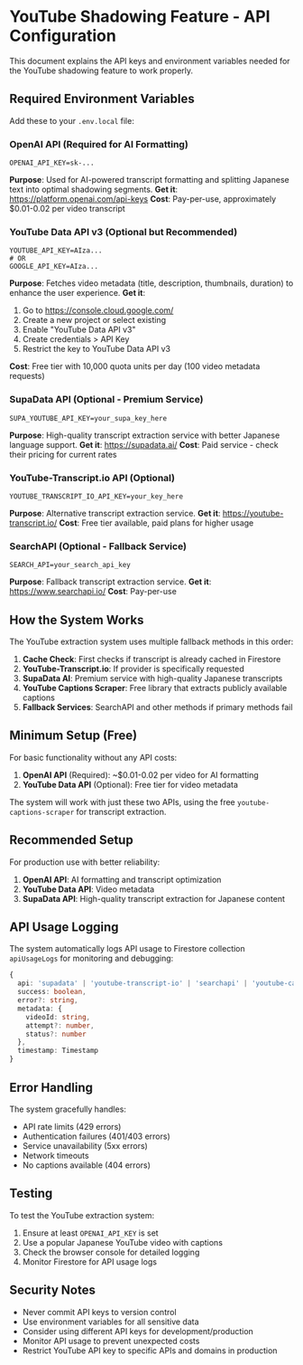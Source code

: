 # YouTube Shadowing Feature - API Configuration

This document explains the API keys and environment variables needed for the YouTube shadowing feature to work properly.

## Required Environment Variables

Add these to your `.env.local` file:

### OpenAI API (Required for AI Formatting)
```env
OPENAI_API_KEY=sk-...
```
**Purpose**: Used for AI-powered transcript formatting and splitting Japanese text into optimal shadowing segments.
**Get it**: https://platform.openai.com/api-keys
**Cost**: Pay-per-use, approximately $0.01-0.02 per video transcript

### YouTube Data API v3 (Optional but Recommended)
```env
YOUTUBE_API_KEY=AIza...
# OR
GOOGLE_API_KEY=AIza...
```
**Purpose**: Fetches video metadata (title, description, thumbnails, duration) to enhance the user experience.
**Get it**:
1. Go to https://console.cloud.google.com/
2. Create a new project or select existing
3. Enable "YouTube Data API v3"
4. Create credentials > API Key
5. Restrict the key to YouTube Data API v3

**Cost**: Free tier with 10,000 quota units per day (100 video metadata requests)

### SupaData API (Optional - Premium Service)
```env
SUPA_YOUTUBE_API_KEY=your_supa_key_here
```
**Purpose**: High-quality transcript extraction service with better Japanese language support.
**Get it**: https://supadata.ai/
**Cost**: Paid service - check their pricing for current rates

### YouTube-Transcript.io API (Optional)
```env
YOUTUBE_TRANSCRIPT_IO_API_KEY=your_key_here
```
**Purpose**: Alternative transcript extraction service.
**Get it**: https://youtube-transcript.io/
**Cost**: Free tier available, paid plans for higher usage

### SearchAPI (Optional - Fallback Service)
```env
SEARCH_API=your_search_api_key
```
**Purpose**: Fallback transcript extraction service.
**Get it**: https://www.searchapi.io/
**Cost**: Pay-per-use

## How the System Works

The YouTube extraction system uses multiple fallback methods in this order:

1. **Cache Check**: First checks if transcript is already cached in Firestore
2. **YouTube-Transcript.io**: If provider is specifically requested
3. **SupaData AI**: Premium service with high-quality Japanese transcripts
4. **YouTube Captions Scraper**: Free library that extracts publicly available captions
5. **Fallback Services**: SearchAPI and other methods if primary methods fail

## Minimum Setup (Free)

For basic functionality without any API costs:

1. **OpenAI API** (Required): ~$0.01-0.02 per video for AI formatting
2. **YouTube Data API** (Optional): Free tier for video metadata

The system will work with just these two APIs, using the free `youtube-captions-scraper` for transcript extraction.

## Recommended Setup

For production use with better reliability:

1. **OpenAI API**: AI formatting and transcript optimization
2. **YouTube Data API**: Video metadata
3. **SupaData API**: High-quality transcript extraction for Japanese content

## API Usage Logging

The system automatically logs API usage to Firestore collection `apiUsageLogs` for monitoring and debugging:

```typescript
{
  api: 'supadata' | 'youtube-transcript-io' | 'searchapi' | 'youtube-captions-scraper',
  success: boolean,
  error?: string,
  metadata: {
    videoId: string,
    attempt?: number,
    status?: number
  },
  timestamp: Timestamp
}
```

## Error Handling

The system gracefully handles:
- API rate limits (429 errors)
- Authentication failures (401/403 errors)
- Service unavailability (5xx errors)
- Network timeouts
- No captions available (404 errors)

## Testing

To test the YouTube extraction system:

1. Ensure at least `OPENAI_API_KEY` is set
2. Use a popular Japanese YouTube video with captions
3. Check the browser console for detailed logging
4. Monitor Firestore for API usage logs

## Security Notes

- Never commit API keys to version control
- Use environment variables for all sensitive data
- Consider using different API keys for development/production
- Monitor API usage to prevent unexpected costs
- Restrict YouTube API key to specific APIs and domains in production